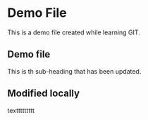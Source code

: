 # Demo File

This is a demo file created while learning GIT.

## Demo file 

This is th sub-heading that has been updated.

## Modified locally

texttttttttt